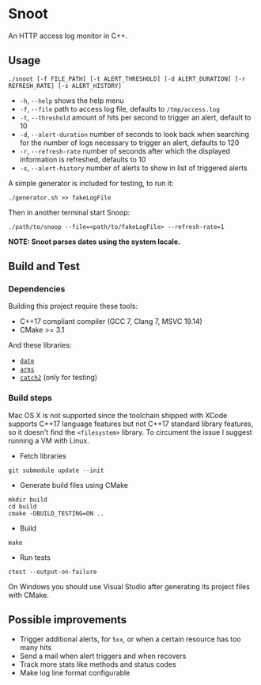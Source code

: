 Snoot
=====

An HTTP access log monitor in C++.

## Usage

`./snoot [-f FILE_PATH] [-t ALERT_THRESHOLD] [-d ALERT_DURATION] [-r REFRESH_RATE] [-s ALERT_HISTORY]`

* `-h`, `--help` shows the help menu
* `-f`, `--file` path to access log file, defaults to `/tmp/access.log`
* `-t`, `--threshold` amount of hits per second to trigger an alert, default to 10
* `-d`, `--alert-duration` number of seconds to look back when searching for the number of logs necessary to trigger an alert, defaults to 120
* `-r`, `--refresh-rate` number of seconds after which the displayed information is refreshed, defaults to 10
* `-s`, `--alert-history` number of alerts to show in list of triggered alerts

A simple generator is included for testing, to run it:

```
./generator.sh >> fakeLogFile
```

Then in another terminal start Snoop:

```
./path/to/snoop --file=<path/to/fakeLogFile> --refresh-rate=1
```

**NOTE: Snoot parses dates using the system locale.**

## Build and Test

### Dependencies

Building this project require these tools:

* C++17 compliant compiler (GCC 7, Clang 7, MSVC 19.14)
* CMake >= 3.1


And these libraries:

* [`date`](https://github.com/HowardHinnant/date/)
* [`args`](https://github.com/Taywee/args)
* [`catch2`](https://github.com/catchorg/Catch2) (only for testing)


### Build steps

Mac OS X is not supported since the toolchain shipped with XCode supports C++17 language features but
not C++17 standard library features, so it doesn't find the `<filesystem>` library.
To circument the issue I suggest running a VM with Linux.


* Fetch libraries

```
git submodule update --init
```

* Generate build files using CMake

```
mkdir build
cd build
cmake -DBUILD_TESTING=ON ..
```

* Build

```
make
```

* Run tests

```
ctest --output-on-failure
```

On Windows you should use Visual Studio after generating its project files with CMake.

## Possible improvements

* Trigger additional alerts, for `5xx`, or when a certain resource has too many hits
* Send a mail when alert triggers and when recovers
* Track more stats like methods and status codes
* Make log line format configurable
